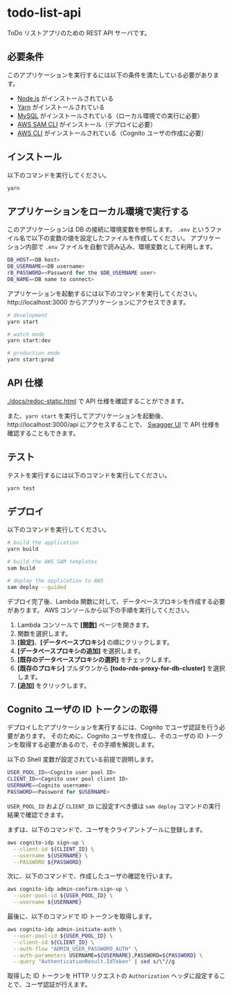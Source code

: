 # todo-list-api

ToDo リストアプリのための REST API サーバです。

## 必要条件

このアプリケーションを実行するには以下の条件を満たしている必要があります。

- [Node.js](https://nodejs.org/ja/) がインストールされている
- [Yarn](https://yarnpkg.com/) がインストールされている
- [MySQL](https://www.mysql.com/jp/) がインストールされている（ローカル環境での実行に必要）
- [AWS SAM CLI](https://docs.aws.amazon.com/ja_jp/serverless-application-model/latest/developerguide/serverless-sam-cli-install.html) がインストール（デプロイに必要）
- [AWS CLI](https://aws.amazon.com/jp/cli/) がインストールされている（Cognito ユーザの作成に必要）

## インストール

以下のコマンドを実行してください。

```bash
yarn
```

## アプリケーションをローカル環境で実行する

このアプリケーションは DB の接続に環境変数を参照します。
`.env` というファイル名で以下の変数の値を設定したファイルを作成してください。
アプリケーション内部で `.env` ファイルを自動で読み込み、環境変数として利用します。

```sh
DB_HOST=<DB host>
DB_USERNAME=<DB username>
rB_PASSWORD=<Password for the $DB_USERNAME user>
DB_NAME=<DB name to connect>
```

アプリケーションを起動するには以下のコマンドを実行してください。
http://localhost:3000 からアプリケーションにアクセスできます。

```sh
# development
yarn start

# watch mode
yarn start:dev

# production mode
yarn start:prod
```

## API 仕様

[./docs/redoc-static.html](./docs/redoc-static.html) で API 仕様を確認することができます。

また、`yarn start` を実行してアプリケーションを起動後、 http://localhost:3000/api にアクセスすることで、 [Swagger UI](https://swagger.io/tools/swagger-ui/) で API 仕様を確認することもできます。

## テスト

テストを実行するには以下のコマンドを実行してください。

```bash
yarn test
```

## デプロイ

以下のコマンドを実行してください。

```sh
# build the application
yarn build

# build the AWS SAM templates
sam build

# deploy the application to AWS
sam deploy --guided
```

デプロイ完了後、Lambda 関数に対して、データベースプロキシを作成する必要があります。
AWS コンソールから以下の手順を実行してください。

1. Lambda コンソールで **[[関数]](https://console.aws.amazon.com/lambda/home#/functions)** ページを開きます。
1. 関数を選択します。
1. **[設定]**、**[データベースプロキシ]** の順にクリックします。
1. **[データベースプロキシの追加]** を選択します。
1. **[既存のデータベースプロキシの選択]** をチェックします。
1. **[既存のプロキシ]** プルダウンから **[todo-rds-proxy-for-db-cluster]** を選択します。
1. **[追加]** をクリックします。

## Cognito ユーザの ID トークンの取得

デプロイしたアプリケーションを実行するには、Cognito でユーザ認証を行う必要があります。
そのために、Cognito ユーザを作成し、そのユーザの ID トークンを取得する必要があるので、その手順を解説します。

以下の Shell 変数が設定されている前提で説明します。

```sh
USER_POOL_ID=<Cognito user pool ID>
CLIENT_ID=<Cognito user pool client ID>
USERNAME=<Cognito username>
PASSWORD=<Password for $USERNAME>
```

`USER_POOL_ID` および `CLIENT_ID` に設定すべき値は `sam deploy` コマンドの実行結果で確認できます。

まずは、以下のコマンドで、ユーザをクライアントプールに登録します。

```sh
aws cognito-idp sign-up \
  --client-id ${CLIENT_ID} \
  --username ${USERNAME} \
  --PASSWORD ${PASSWORD}
```

次に、以下のコマンドで、作成したユーザの確認を行います。

```sh
aws cognito-idp admin-confirm-sign-up \
  --user-pool-id ${USER_POOL_ID} \
  --username ${USERNAME}
```

最後に、以下のコマンドで ID トークンを取得します。

```sh
aws cognito-idp admin-initiate-auth \
  --user-pool-id ${USER_POOL_ID} \
  --client-id ${CLIENT_ID} \
  --auth-flow "ADMIN_USER_PASSWORD_AUTH" \
  --auth-parameters USERNAME=${USERNAME},PASSWORD=${PASSWORD} \
  --query "AuthenticationResult.IdToken" | sed s/\"//g
```

取得した ID トークンを HTTP リクエストの `Authorization` ヘッダに設定することで、ユーザ認証が行えます。
